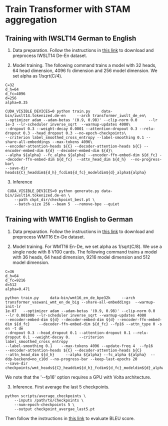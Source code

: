 # Train Transformer with STAM aggregation
## Training with IWSLT14 German to English

1. Data preparation. Follow the instructions in [this link](https://github.com/pytorch/fairseq/blob/v0.9.0/examples/translation/README.md) to download and preprocess IWSLT14 De-En dataset.

2. Model training. The following command trains a model with 32 heads, 64 head dimension, 4096 fc dimension and 256 model dimension.  We set alpha as 1/sqrt(C/4). 

```
C=32
d_h=64
d_fc=4096
d=256
alpha=0.35

CUDA_VISIBLE_DEVICES=0 python train.py     data-bin/iwslt14.tokenized.de-en     --arch transformer_iwslt_de_en\
--optimizer adam --adam-betas '(0.9, 0.98)' --clip-norm 0.0     --lr 1e-3 --lr-scheduler inverse_sqrt  --warmup-updates 4000\
--dropout 0.3 --weight-decay 0.0001 --attention-dropout 0.3 --relu-dropout 0.3 --head_dropout 0.3 --no-epoch-checkpoints\
--criterion label_smoothed_cross_entropy --label-smoothing 0.1 --share-all-embeddings --max-tokens 4096\
--encoder-attention-heads ${C} --decoder-attention-heads ${C} --encoder-embed-dim ${d} --decoder-embed-dim ${d}\
--alpha ${alpha} --fc_alpha ${alpha} --encoder-ffn-embed-dim ${d_fc} --decoder-ffn-embed-dim ${d_fc}  --attn_head_dim ${d_h}  --no-progress-bar\
--save-dir heads${C}_headdim${d_h}_fcdim${d_fc}_modeldim${d}_alpha${alpha}
```

3. Inference

```
 CUDA_VISIBLE_DEVICES=0 python generate.py data-bin/iwslt14.tokenized.de-en \
    --path ckpt_dir/checkpoint_best.pt \
    --batch-size 256 --beam 5  --remove-bpe --quiet  
```

## Training with WMT16  English to German

1. Data preparation. Follow the instructions in [this link](https://github.com/pytorch/fairseq/blob/v0.9.0/examples/scaling_nmt/README.md) to download and preprocess WMT16 En-De dataset.

2. Model training.
For WMT16 En-De, we set alpha as 1/sqrt(C/8). We use a single node with 8 V100 cards. The following command trains a model with 36 heads, 64 head dimension, 9216 model dimension and 512 model dimension. 

```
C=36
d_h=64
d_fc=9216
d=512
alpha=0.471

python train.py     data-bin/wmt16_en_de_bpe32k     --arch transformer_vaswani_wmt_en_de_big --share-all-embeddings  --warmup-init-lr 
1e-07   --optimizer adam --adam-betas '(0.9, 0.98)' --clip-norm 0.0   --lr 0.001000 --lr-scheduler inverse_sqrt --warmup-updates 4000 
--encoder-embed-dim ${d} --decoder-embed-dim ${d} --encoder-ffn-embed-dim ${d_fc}    --decoder-ffn-embed-dim ${d_fc} --fp16 --attn_type 0 -s en -t de 
--dropout 0.3 --head_dropout 0.1 --attention-dropout 0.1 --relu-dropout 0.1 --weight-decay 0.    --criterion label_smoothed_cross_entropy 
--label-smoothing 0.1    --max-tokens 4096 --update-freq 4  --fp16    --encoder-attention-heads ${C} --decoder-attention-heads ${C} 
--attn_head_dim ${d_h}     --alpha ${alpha} --fc_alpha ${alpha}  --ddp-backend=no_c10d --no-progress-bar --keep-last-epochs 20 
--save-dir checkpoints/wmt_heads${C}_headdim${d_h}_fcdim${d_fc}_modeldim${d}_alpha${alpha}
```

We note that the '--fp16' option requires a GPU with Volta architecture.

3. Inference. First average the last 5 checkpoints.

```
python scripts/average_checkpoints \
    --inputs /path/to/checkpoints \
    --num-epoch-checkpoints 5 \
    --output checkpoint_avergae_last5.pt
```

Then follow the instructions in [this link](https://github.com/pytorch/fairseq/blob/v0.9.0/examples/scaling_nmt/README.md) to evaluate BLEU score.
